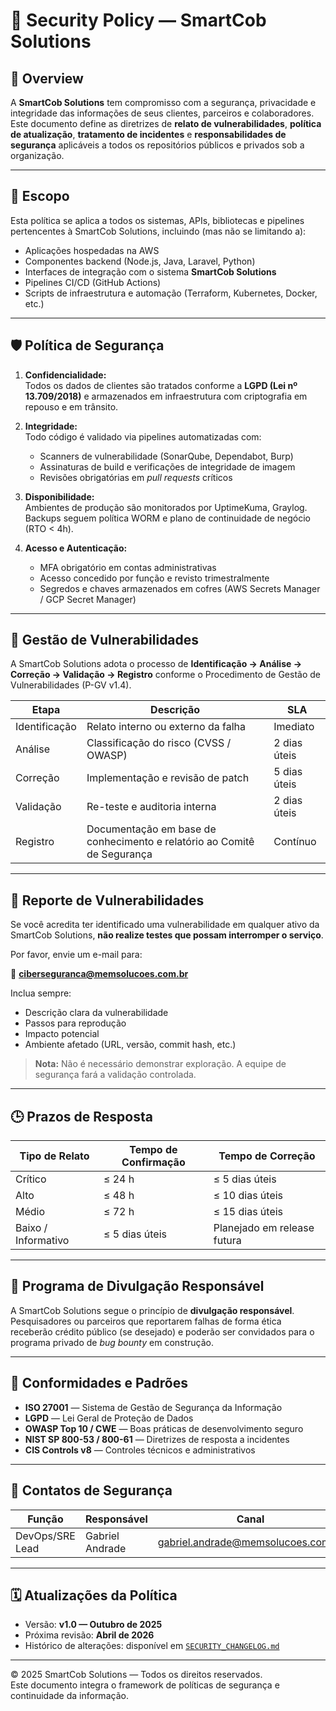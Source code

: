 # 🔐 Security Policy — SmartCob Solutions

## 📘 Overview

A **SmartCob Solutions** tem compromisso com a segurança, privacidade e integridade das informações de seus clientes, parceiros e colaboradores.  
Este documento define as diretrizes de **relato de vulnerabilidades**, **política de atualização**, **tratamento de incidentes** e **responsabilidades de segurança** aplicáveis a todos os repositórios públicos e privados sob a organização.

---

## 🧭 Escopo

Esta política se aplica a todos os sistemas, APIs, bibliotecas e pipelines pertencentes à SmartCob Solutions, incluindo (mas não se limitando a):

- Aplicações hospedadas na AWS  
- Componentes backend (Node.js, Java, Laravel, Python)  
- Interfaces de integração com o sistema **SmartCob Solutions**  
- Pipelines CI/CD (GitHub Actions)  
- Scripts de infraestrutura e automação (Terraform, Kubernetes, Docker, etc.)

---

## 🛡️ Política de Segurança

1. **Confidencialidade:**  
   Todos os dados de clientes são tratados conforme a **LGPD (Lei nº 13.709/2018)** e armazenados em infraestrutura com criptografia em repouso e em trânsito.

2. **Integridade:**  
   Todo código é validado via pipelines automatizadas com:
   - Scanners de vulnerabilidade (SonarQube, Dependabot, Burp)
   - Assinaturas de build e verificações de integridade de imagem
   - Revisões obrigatórias em *pull requests* críticos

3. **Disponibilidade:**  
   Ambientes de produção são monitorados por UptimeKuma, Graylog.  
   Backups seguem política WORM e plano de continuidade de negócio (RTO < 4h).

4. **Acesso e Autenticação:**  
   - MFA obrigatório em contas administrativas  
   - Acesso concedido por função e revisto trimestralmente  
   - Segredos e chaves armazenados em cofres (AWS Secrets Manager / GCP Secret Manager)

---

## 🧩 Gestão de Vulnerabilidades

A SmartCob Solutions adota o processo de **Identificação → Análise → Correção → Validação → Registro** conforme o Procedimento de Gestão de Vulnerabilidades (P-GV v1.4).

| Etapa | Descrição | SLA |
|-------|------------|-----|
| Identificação | Relato interno ou externo da falha | Imediato |
| Análise | Classificação do risco (CVSS / OWASP) | 2 dias úteis |
| Correção | Implementação e revisão de patch | 5 dias úteis |
| Validação | Re-teste e auditoria interna | 2 dias úteis |
| Registro | Documentação em base de conhecimento e relatório ao Comitê de Segurança | Contínuo |

---

## 🧰 Reporte de Vulnerabilidades

Se você acredita ter identificado uma vulnerabilidade em qualquer ativo da SmartCob Solutions, **não realize testes que possam interromper o serviço**.

Por favor, envie um e-mail para:

📧 **ciberseguranca@memsolucoes.com.br**

Inclua sempre:
- Descrição clara da vulnerabilidade  
- Passos para reprodução  
- Impacto potencial  
- Ambiente afetado (URL, versão, commit hash, etc.)

> **Nota:** Não é necessário demonstrar exploração. A equipe de segurança fará a validação controlada.

---

## 🕒 Prazos de Resposta

| Tipo de Relato | Tempo de Confirmação | Tempo de Correção |
|----------------|----------------------|-------------------|
| Crítico | ≤ 24 h | ≤ 5 dias úteis |
| Alto | ≤ 48 h | ≤ 10 dias úteis |
| Médio | ≤ 72 h | ≤ 15 dias úteis |
| Baixo / Informativo | ≤ 5 dias úteis | Planejado em release futura |

---

## 🤝 Programa de Divulgação Responsável

A SmartCob Solutions segue o princípio de **divulgação responsável**.  
Pesquisadores ou parceiros que reportarem falhas de forma ética receberão crédito público (se desejado) e poderão ser convidados para o programa privado de *bug bounty* em construção.

---

## 🧠 Conformidades e Padrões

- **ISO 27001** — Sistema de Gestão de Segurança da Informação  
- **LGPD** — Lei Geral de Proteção de Dados  
- **OWASP Top 10 / CWE** — Boas práticas de desenvolvimento seguro  
- **NIST SP 800-53 / 800-61** — Diretrizes de resposta a incidentes  
- **CIS Controls v8** — Controles técnicos e administrativos

---

## 🧾 Contatos de Segurança

| Função | Responsável | Canal |
|--------|--------------|-------|
| DevOps/SRE Lead | Gabriel Andrade | gabriel.andrade@memsolucoes.com.br |

---

## 🗓️ Atualizações da Política

- Versão: **v1.0 — Outubro de 2025**  
- Próxima revisão: **Abril de 2026**  
- Histórico de alterações: disponível em [`SECURITY_CHANGELOG.md`](./SECURITY_CHANGELOG.md)

---

© 2025 SmartCob Solutions — Todos os direitos reservados.  
Este documento integra o framework de políticas de segurança e continuidade da informação.
